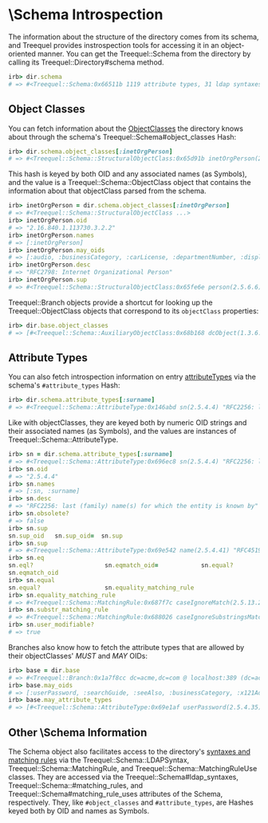 # \Schema Introspection

The information about the structure of the directory comes from its
schema, and Treequel provides instrospection tools for accessing it in
an object-oriented manner. You can get the Treequel::Schema from the
directory by calling its Treequel::Directory#schema method.

```ruby
irb> dir.schema
# => #<Treequel::Schema:0x66511b 1119 attribute types, 31 ldap syntaxes, 54 matching rule uses, 72 matching rules, 310 object classes>
```

## Object Classes

You can fetch information about the [ObjectClasses](http://tools.ietf.org/html/rfc4512#section-2.4) the directory knows about through the schema's Treequel::Schema#object_classes Hash:

```ruby
irb> dir.schema.object_classes[:inetOrgPerson] 
# => #<Treequel::Schema::StructuralObjectClass:0x65d91b inetOrgPerson(2.16.840.1.113730.3.2.2) < "organizationalPerson" "RFC2798: Internet Organizational Person" MUST: [], MAY: [:audio, :businessCategory, :carLicense, :departmentNumber, :displayName, :employeeNumber, :employeeType, :givenName, :homePhone, :homePostalAddress, :initials, :jpegPhoto, :labeledURI, :mail, :manager, :mobile, :o, :pager, :photo, :roomNumber, :secretary, :uid, :userCertificate, :x500uniqueIdentifier, :preferredLanguage, :userSMIMECertificate, :userPKCS12]>
```

This hash is keyed by both OID and any associated names (as Symbols), and the value is a Treequel::Schema::ObjectClass object that contains the information about that objectClass parsed from the schema.

```ruby
irb> inetOrgPerson = dir.schema.object_classes[:inetOrgPerson] 
# => #<Treequel::Schema::StructuralObjectClass ...>
irb> inetOrgPerson.oid
# => "2.16.840.1.113730.3.2.2"
irb> inetOrgPerson.names
# => [:inetOrgPerson]
irb> inetOrgPerson.may_oids
# => [:audio, :businessCategory, :carLicense, :departmentNumber, :displayName, :employeeNumber, :employeeType, :givenName, :homePhone, :homePostalAddress, :initials, :jpegPhoto, :labeledURI, :mail, :manager, :mobile, :o, :pager, :photo, :roomNumber, :secretary, :uid, :userCertificate, :x500uniqueIdentifier, :preferredLanguage, :userSMIMECertificate, :userPKCS12]
irb> inetOrgPerson.desc
# => "RFC2798: Internet Organizational Person"
irb> inetOrgPerson.sup
# => #<Treequel::Schema::StructuralObjectClass:0x65fe6e person(2.5.6.6) < #<Treequel::Schema::AbstractObjectClass:0x6637ad top(2.5.6.0) < nil "top of the superclass chain" MUST: [:objectClass], MAY: []> "RFC2256: a person" MUST: [:sn, :cn], MAY: [:userPassword, :telephoneNumber, :seeAlso, :description]>
```

Treequel::Branch objects provide a shortcut for looking up the Treequel::ObjectClass objects that correspond to its `objectClass` properties:

```ruby
irb> dir.base.object_classes
# => [#<Treequel::Schema::AuxiliaryObjectClass:0x68b168 dcObject(1.3.6.1.4.1.1466.344) < #<Treequel::Schema::AbstractObjectClass:0x690555 top(2.5.6.0) < nil "top of the superclass chain" MUST: [:objectClass], MAY: []> "RFC2247: domain component object" MUST: [:dc], MAY: []>, #<Treequel::Schema::StructuralObjectClass:0x68d02b organization(2.5.6.4) < #<Treequel::Schema::AbstractObjectClass:0x690555 top(2.5.6.0) < nil "top of the superclass chain" MUST: [:objectClass], MAY: []> "RFC2256: an organization" MUST: [:o], MAY: [:userPassword, :searchGuide, :seeAlso, :businessCategory, :x121Address, :registeredAddress, :destinationIndicator, :preferredDeliveryMethod, :telexNumber, :teletexTerminalIdentifier, :telephoneNumber, :internationaliSDNNumber, :facsimileTelephoneNumber, :street, :postOfficeBox, :postalCode, :postalAddress, :physicalDeliveryOfficeName, :st, :l, :description]>]
```

## Attribute Types

You can also fetch introspection information on entry [attributeTypes](http://tools.ietf.org/html/rfc4512#section-2.5.1) via the schema's `#attribute_types` Hash:

```ruby
irb> dir.schema.attribute_types[:surname]
# => #<Treequel::Schema::AttributeType:0x146abd sn(2.5.4.4) "RFC2256: last (family) name(s) for which the entity is known by" SYNTAX: nil (length: unlimited)>
```

Like with objectClasses, they are keyed both by numeric OID strings and their associated names (as Symbols), and the values are instances of Treequel::Schema::AttributeType.

```ruby
irb> sn = dir.schema.attribute_types[:surname]
# => #<Treequel::Schema::AttributeType:0x696ec8 sn(2.5.4.4) "RFC2256: last (family) name(s) for which the entity is known by" SYNTAX: nil (length: unlimited)>
irb> sn.oid
# => "2.5.4.4"
irb> sn.names
# => [:sn, :surname]
irb> sn.desc
# => "RFC2256: last (family) name(s) for which the entity is known by"
irb> sn.obsolete?
# => false
irb> sn.sup
sn.sup_oid   sn.sup_oid=  sn.sup       
irb> sn.sup
# => #<Treequel::Schema::AttributeType:0x69e542 name(2.5.4.41) "RFC4519: common supertype of name attributes" SYNTAX: "1.3.6.1.4.1.1466.115.121.1.15" (length: 32768)>
irb> sn.eq
sn.eql?                    sn.eqmatch_oid=            sn.equal?                  sn.equality_matching_rule  
sn.eqmatch_oid             
irb> sn.equal
sn.equal?                  sn.equality_matching_rule  
irb> sn.equality_matching_rule
# => #<Treequel::Schema::MatchingRule:0x687f7c caseIgnoreMatch(2.5.13.2)  SYNTAX: #<Treequel::Schema::LDAPSyntax:0x689043 1.3.6.1.4.1.1466.115.121.1.15(Directory String)>>
irb> sn.substr_matching_rule
# => #<Treequel::Schema::MatchingRule:0x688026 caseIgnoreSubstringsMatch(2.5.13.4)  SYNTAX: nil>
irb> sn.user_modifiable?
# => true
```

Branches also know how to fetch the attribute types that are allowed by their objectClasses' _MUST_ and _MAY_ OIDs:

```ruby
irb> base = dir.base
# => #<Treequel::Branch:0x1a7f8cc dc=acme,dc=com @ localhost:389 (dc=acme,dc=com, tls, anonymous) entry=nil>
irb> base.may_oids
# => [:userPassword, :searchGuide, :seeAlso, :businessCategory, :x121Address, :registeredAddress, :destinationIndicator, :preferredDeliveryMethod, :telexNumber, :teletexTerminalIdentifier, :telephoneNumber, :internationaliSDNNumber, :facsimileTelephoneNumber, :street, :postOfficeBox, :postalCode, :postalAddress, :physicalDeliveryOfficeName, :st, :l, :description]
irb> base.may_attribute_types
# => [#<Treequel::Schema::AttributeType:0x69e1af userPassword(2.5.4.35) "RFC4519/2307: password of user" SYNTAX: "1.3.6.1.4.1.1466.115.121.1.40" (length: 128)>, #<Treequel::Schema::AttributeType:0x6968ce searchGuide(2.5.4.14) "RFC2256: search guide, deprecated by enhancedSearchGuide" SYNTAX: "1.3.6.1.4.1.1466.115.121.1.25" (length: unlimited)>, #<Treequel::Schema::AttributeType:0x69dfa7 seeAlso(2.5.4.34) "RFC4519: DN of related object" SYNTAX: nil (length: unlimited)>, ...]
```

## Other \Schema Information

The Schema object also facilitates access to the directory's [syntaxes and matching rules](http://tools.ietf.org/html/rfc4517) via the Treequel::Schema::LDAPSyntax, Treequel::Schema::MatchingRule, and Treequel::Schema::MatchingRuleUse classes. They are accessed via the Treequel::Schema#ldap_syntaxes, Treequel::Schema::#matching_rules, and Treequel::Schema#matching_rule_uses attributes of the Schema, respectively. They, like `#object_classes` and `#attribute_types`, are Hashes keyed both by OID and names as Symbols.


